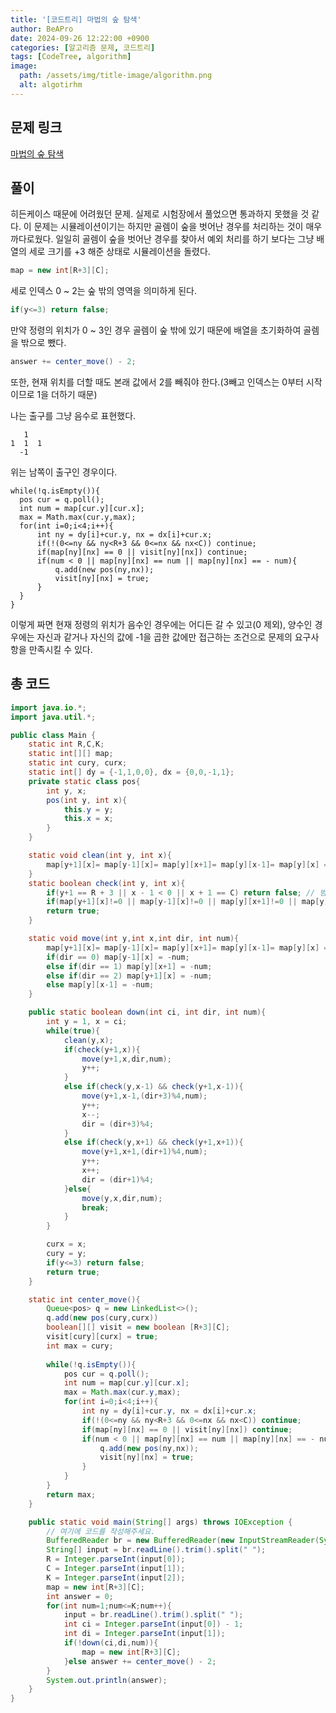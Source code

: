 ```yaml
---
title: '[코드트리] 마법의 숲 탐색'
author: BeAPro
date: 2024-09-26 12:22:00 +0900
categories: [알고리즘 문제, 코드트리]
tags: [CodeTree, algorithm]
image:
  path: /assets/img/title-image/algorithm.png
  alt: algotirhm
---
```


## **문제 링크**
[마법의 숲 탐색](https://www.codetree.ai/training-field/frequent-problems/problems/magical-forest-exploration/description?page=1&pageSize=5)

## **풀이**
히든케이스 때문에 어려웠던 문제. 실제로 시험장에서 풀었으면 통과하지 못했을 것 같다.
이 문제는 시뮬레이션이기는 하지만 골렘이 숲을 벗어난 경우를 처리하는 것이 매우 까다로웠다. 
일일히 골렘이 숲을 벗어난 경우를 찾아서 예외 처리를 하기 보다는 그냥 배열의 세로 크기를 +3 해준 상태로 시뮬레이션을 돌렸다.
```java
map = new int[R+3][C];
```
세로 인덱스 0 ~ 2는 숲 밖의 영역을 의미하게 된다.

```java
if(y<=3) return false;
```
만약 정령의 위치가 0 ~ 3인 경우 골렘이 숲 밖에 있기 때문에 배열을 초기화하여 골렘을 밖으로 뺐다.

```java
answer += center_move() - 2;
```
또한, 현재 위치를 더할 때도 본래 값에서 2를 빼줘야 한다.(3빼고 인덱스는 0부터 시작이므로 1을 더하기 때문)

나는 출구를 그냥 음수로 표현했다.
```
   1
1  1  1
  -1
```
위는 남쪽이 출구인 경우이다.

```
while(!q.isEmpty()){
  pos cur = q.poll();
  int num = map[cur.y][cur.x];
  max = Math.max(cur.y,max);
  for(int i=0;i<4;i++){
      int ny = dy[i]+cur.y, nx = dx[i]+cur.x;
      if(!(0<=ny && ny<R+3 && 0<=nx && nx<C)) continue;
      if(map[ny][nx] == 0 || visit[ny][nx]) continue; 
      if(num < 0 || map[ny][nx] == num || map[ny][nx] == - num){
          q.add(new pos(ny,nx));
          visit[ny][nx] = true;
      }
  }
}
```
이렇게 짜면 현재 정령의 위치가 음수인 경우에는 어디든 갈 수 있고(0 제외), 양수인 경우에는 자신과 같거나 자신의 값에 -1을 곱한 값에만 접근하는 조건으로 문제의 요구사항을 만족시킬 수 있다.

## **총 코드**

```java
import java.io.*;
import java.util.*;

public class Main {
    static int R,C,K;
    static int[][] map;
    static int cury, curx;
    static int[] dy = {-1,1,0,0}, dx = {0,0,-1,1};
    private static class pos{
        int y, x;
        pos(int y, int x){
            this.y = y;
            this.x = x;
        }
    }

    static void clean(int y, int x){
        map[y+1][x]= map[y-1][x]= map[y][x+1]= map[y][x-1]= map[y][x] = 0;
    }
    static boolean check(int y, int x){
        if(y+1 == R + 3 || x - 1 < 0 || x + 1 == C) return false; // 범위 밖으로 나가는 경우
        if(map[y+1][x]!=0 || map[y-1][x]!=0 || map[y][x+1]!=0 || map[y][x-1]!=0 || map[y][x]!=0) return false; // 다른 블록이 있는 경우
        return true;
    }

    static void move(int y,int x,int dir, int num){
        map[y+1][x]= map[y-1][x]= map[y][x+1]= map[y][x-1]= map[y][x] = num;
        if(dir == 0) map[y-1][x] = -num;
        else if(dir == 1) map[y][x+1] = -num;
        else if(dir == 2) map[y+1][x] = -num;
        else map[y][x-1] = -num;
    }

    public static boolean down(int ci, int dir, int num){
        int y = 1, x = ci;
        while(true){
            clean(y,x);
            if(check(y+1,x)){
                move(y+1,x,dir,num);
                y++;
            }
            else if(check(y,x-1) && check(y+1,x-1)){
                move(y+1,x-1,(dir+3)%4,num);
                y++;
                x--;
                dir = (dir+3)%4;
            }
            else if(check(y,x+1) && check(y+1,x+1)){
                move(y+1,x+1,(dir+1)%4,num);
                y++;
                x++;
                dir = (dir+1)%4;
            }else{
                move(y,x,dir,num);
                break;
            }
        }

        curx = x;
        cury = y;
        if(y<=3) return false;
        return true;
    }

    static int center_move(){
        Queue<pos> q = new LinkedList<>();
        q.add(new pos(cury,curx))
        boolean[][] visit = new boolean [R+3][C];
        visit[cury][curx] = true;
        int max = cury;
        
        while(!q.isEmpty()){
            pos cur = q.poll();
            int num = map[cur.y][cur.x];
            max = Math.max(cur.y,max);
            for(int i=0;i<4;i++){
                int ny = dy[i]+cur.y, nx = dx[i]+cur.x;
                if(!(0<=ny && ny<R+3 && 0<=nx && nx<C)) continue;
                if(map[ny][nx] == 0 || visit[ny][nx]) continue; 
                if(num < 0 || map[ny][nx] == num || map[ny][nx] == - num){
                    q.add(new pos(ny,nx));
                    visit[ny][nx] = true;
                }
            }
        }
        return max;
    }

    public static void main(String[] args) throws IOException {
        // 여기에 코드를 작성해주세요.
        BufferedReader br = new BufferedReader(new InputStreamReader(System.in));
        String[] input = br.readLine().trim().split(" ");
        R = Integer.parseInt(input[0]);
        C = Integer.parseInt(input[1]);
        K = Integer.parseInt(input[2]);
        map = new int[R+3][C];
        int answer = 0;
        for(int num=1;num<=K;num++){
            input = br.readLine().trim().split(" ");
            int ci = Integer.parseInt(input[0]) - 1;
            int di = Integer.parseInt(input[1]);
            if(!down(ci,di,num)){
                map = new int[R+3][C];
            }else answer += center_move() - 2;
        }
        System.out.println(answer);
    }
}
```

